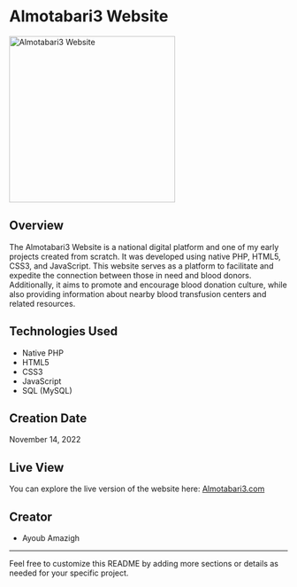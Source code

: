 # Almotabari3 Website

<img src="https://elmotabari3.000webhostapp.com/assest/_images/logo-donation.png" alt="Almotabari3 Website" height="300">

## Overview

The Almotabari3 Website is a national digital platform and one of my early projects created from scratch. It was developed using native PHP, HTML5, CSS3, and JavaScript. This website serves as a platform to facilitate and expedite the connection between those in need and blood donors. Additionally, it aims to promote and encourage blood donation culture, while also providing information about nearby blood transfusion centers and related resources.

## Technologies Used

- Native PHP
- HTML5
- CSS3
- JavaScript
- SQL (MySQL)

## Creation Date

November 14, 2022

## Live View

You can explore the live version of the website here: [Almotabari3.com](https://elmotabari3.000webhostapp.com/)

## Creator

- Ayoub Amazigh

---

Feel free to customize this README by adding more sections or details as needed for your specific project.
